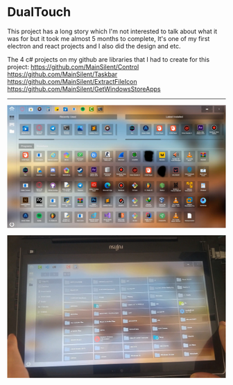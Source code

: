 # DualTouch

This project has a long story which I'm not interested to talk about what it was for but it took me almost 5 months to complete, It's one of my first electron and react projects and I also did the design and etc.

The 4 c# projects on my github are libraries that I had to create for this project:
https://github.com/MainSilent/Control
https://github.com/MainSilent/Taskbar
https://github.com/MainSilent/ExtractFileIcon
https://github.com/MainSilent/GetWindowsStoreApps

<hr>

![ScreenShot](https://raw.githubusercontent.com/MainSilent/DualTouch/master/demo/pic1.png)

![ScreenShot](https://raw.githubusercontent.com/MainSilent/DualTouch/master/demo/pic2.png)